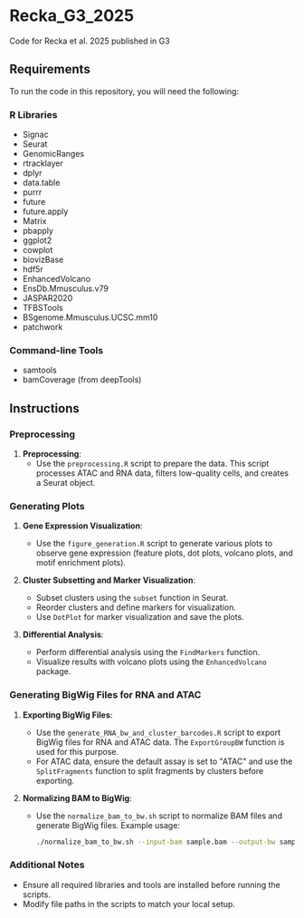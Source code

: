 # Recka_G3_2025
Code for Recka et al. 2025 published in G3

## Requirements
To run the code in this repository, you will need the following:

### R Libraries
- Signac
- Seurat
- GenomicRanges
- rtracklayer
- dplyr
- data.table
- purrr
- future
- future.apply
- Matrix
- pbapply
- ggplot2
- cowplot
- biovizBase
- hdf5r
- EnhancedVolcano
- EnsDb.Mmusculus.v79
- JASPAR2020
- TFBSTools
- BSgenome.Mmusculus.UCSC.mm10
- patchwork

### Command-line Tools
- samtools
- bamCoverage (from deepTools)

## Instructions

### Preprocessing
1. **Preprocessing**:
   - Use the `preprocessing.R` script to prepare the data. This script processes ATAC and RNA data, filters low-quality cells, and creates a Seurat object.

### Generating Plots
1. **Gene Expression Visualization**:
   - Use the `figure_generation.R` script to generate various plots to observe gene expression (feature plots, dot plots, volcano plots, and motif enrichment plots).

2. **Cluster Subsetting and Marker Visualization**:
   - Subset clusters using the `subset` function in Seurat.
   - Reorder clusters and define markers for visualization.
   - Use `DotPlot` for marker visualization and save the plots.

3. **Differential Analysis**:
   - Perform differential analysis using the `FindMarkers` function.
   - Visualize results with volcano plots using the `EnhancedVolcano` package.

### Generating BigWig Files for RNA and ATAC
1. **Exporting BigWig Files**:
   - Use the `generate_RNA_bw_and_cluster_barcodes.R` script to export BigWig files for RNA and ATAC data. The `ExportGroupBW` function is used for this purpose.
   - For ATAC data, ensure the default assay is set to "ATAC" and use the `SplitFragments` function to split fragments by clusters before exporting.

2. **Normalizing BAM to BigWig**:
   - Use the `normalize_bam_to_bw.sh` script to normalize BAM files and generate BigWig files. Example usage:
     ```bash
     ./normalize_bam_to_bw.sh --input-bam sample.bam --output-bw sample.bw --scale-factor 1 --bin-size 25
     ```

### Additional Notes
- Ensure all required libraries and tools are installed before running the scripts.
- Modify file paths in the scripts to match your local setup.
